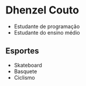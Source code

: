 # Dhenzel Couto

- Estudante de programação
- Estudante do ensino médio

## Esportes

- Skateboard
- Basquete
- Ciclismo
